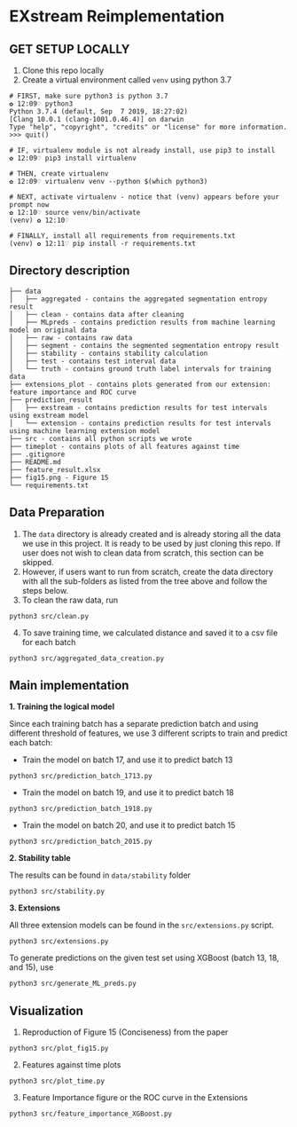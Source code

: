 # EXstream Reimplementation

## GET SETUP LOCALLY
1. Clone this repo locally
2. Create a virtual environment called `venv` using python 3.7
```
# FIRST, make sure python3 is python 3.7
✿ 12:09♡ python3
Python 3.7.4 (default, Sep  7 2019, 18:27:02)
[Clang 10.0.1 (clang-1001.0.46.4)] on darwin
Type "help", "copyright", "credits" or "license" for more information.
>>> quit()

# IF, virtualenv module is not already install, use pip3 to install
✿ 12:09♡ pip3 install virtualenv

# THEN, create virtualenv
✿ 12:09♡ virtualenv venv --python $(which python3)

# NEXT, activate virtualenv - notice that (venv) appears before your prompt now
✿ 12:10♡ source venv/bin/activate
(venv) ✿ 12:10♡ 

# FINALLY, install all requirements from requirements.txt
(venv) ✿ 12:11♡ pip install -r requirements.txt
```
## Directory description
```
├── data
│   ├── aggregated - contains the aggregated segmentation entropy result
│   ├── clean - contains data after cleaning
│   ├── MLpreds - contains prediction results from machine learning model on original data
│   ├── raw - contains raw data
│   ├── segment - contains the segmented segmentation entropy result
│   ├── stability - contains stability calculation
│   ├── test - contains test interval data
│   └── truth - contains ground truth label intervals for training data
├── extensions_plot - contains plots generated from our extension: feature importance and ROC curve
├── prediction_result
│   ├── exstream - contains prediction results for test intervals using exstream model
│   └── extension - contains prediction results for test intervals using machine learning extension model
├── src - contains all python scripts we wrote
├── timeplot - contains plots of all features against time
├── .gitignore
├── README.md
├── feature_result.xlsx
├── fig15.png - Figure 15
└── requirements.txt 
```
## Data Preparation
1. The `data` directory is already created and is already storing all the data we use in this project. It is ready to be used by just cloning this repo. If user does not wish to clean data from scratch, this section can be skipped. 
2. However, if users want to run from scratch, create the data directory with all the sub-folders as listed from the tree above and follow the steps below.
3. To clean the raw data, run
```
python3 src/clean.py
```
4. To save training time, we calculated distance and saved it to a csv file for each batch 
```
python3 src/aggregated_data_creation.py
```

## Main implementation
**1. Training the logical model**

Since each training batch has a separate prediction batch and using different threshold of features, we use 3 different scripts to train and predict each batch:

- Train the model on batch 17, and use it to predict batch 13
```
python3 src/prediction_batch_1713.py
```
- Train the model on batch 19, and use it to predict batch 18
```
python3 src/prediction_batch_1918.py
```
- Train the model on batch 20, and use it to predict batch 15
```
python3 src/prediction_batch_2015.py
```

**2. Stability table**

The results can be found in `data/stability` folder 

```
python3 src/stability.py
```

**3. Extensions**

All three extension models can be found in the `src/extensions.py` script.

```
python3 src/extensions.py
```

To generate predictions on the given test set using XGBoost (batch 13, 18, and 15), use
```
python3 src/generate_ML_preds.py
```


## Visualization
1. Reproduction of Figure 15 (Conciseness) from the paper

```
python3 src/plot_fig15.py
```
2. Features against time plots

```
python3 src/plot_time.py
```
3. Feature Importance figure or the ROC curve in the Extensions

```
python3 src/feature_importance_XGBoost.py
```

